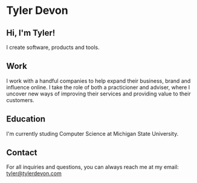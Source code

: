 # Tyler Devon
## Hi, I'm Tyler!
I create software, products and tools.

## Work
I work with a handful companies to help expand their business, brand and influence online. I take the role of both a practicioner and adviser, where I uncover new ways of improving their services and providing value to their customers.

## Education
I'm currently studing Computer Science at Michigan State University.

## Contact
For all inquiries and questions, you can always reach me at my email: tyler@tylerdevon.com
